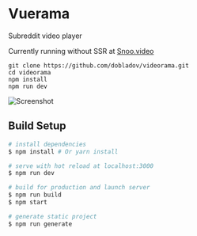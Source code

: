# Vuerama
Subreddit video player

Currently running without SSR at [Snoo.video](http://snoo.video/)

```
git clone https://github.com/dobladov/videorama.git
cd videorama
npm install
npm run dev
```

![Screenshot](https://i.imgur.com/qOC5qbF.png)
## Build Setup

``` bash
# install dependencies
$ npm install # Or yarn install

# serve with hot reload at localhost:3000
$ npm run dev

# build for production and launch server
$ npm run build
$ npm start

# generate static project
$ npm run generate
```
